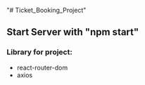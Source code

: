 "# Ticket_Booking_Project" 
## Start Server with "npm start"

### Library for project:
- react-router-dom
- axios
